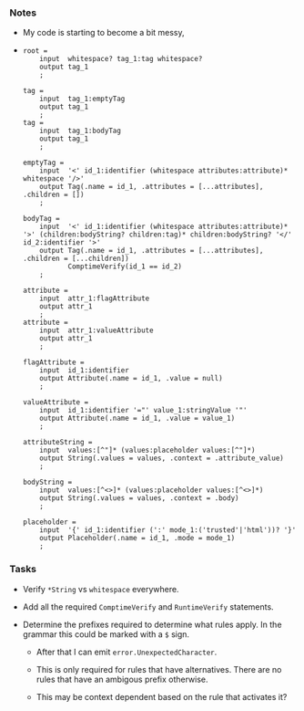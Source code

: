 ### Notes

-   My code is starting to become a bit messy,

-   ```none
    root =
        input  whitespace? tag_1:tag whitespace?
        output tag_1
        ;

    tag =
        input  tag_1:emptyTag
        output tag_1
        ;
    tag =
        input  tag_1:bodyTag
        output tag_1
        ;

    emptyTag =
        input  '<' id_1:identifier (whitespace attributes:attribute)* whitespace '/>'
        output Tag(.name = id_1, .attributes = [...attributes], .children = [])
        ;

    bodyTag =
        input  '<' id_1:identifier (whitespace attributes:attribute)* '>' (children:bodyString? children:tag)* children:bodyString? '</' id_2:identifier '>'
        output Tag(.name = id_1, .attributes = [...attributes], .children = [...children])
               ComptimeVerify(id_1 == id_2)
        ;

    attribute =
        input  attr_1:flagAttribute
        output attr_1
        ;
    attribute =
        input  attr_1:valueAttribute
        output attr_1
        ;

    flagAttribute =
        input  id_1:identifier
        output Attribute(.name = id_1, .value = null)
        ;

    valueAttribute =
        input  id_1:identifier '="' value_1:stringValue '"'
        output Attribute(.name = id_1, .value = value_1)
        ;

    attributeString =
        input  values:[^"]* (values:placeholder values:[^"]*)
        output String(.values = values, .context = .attribute_value)
        ;

    bodyString =
        input  values:[^<>]* (values:placeholder values:[^<>]*)
        output String(.values = values, .context = .body)
        ;

    placeholder =
        input  '{' id_1:identifier (':' mode_1:('trusted'|'html'))? '}'
        output Placeholder(.name = id_1, .mode = mode_1)
        ;
    ```

### Tasks

-   Verify `*String` vs `whitespace` everywhere.

-   Add all the required `ComptimeVerify` and `RuntimeVerify` statements.

-   Determine the prefixes required to determine what rules apply.
    In the grammar this could be marked with a `$` sign.

    -   After that I can emit `error.UnexpectedCharacter`.

    -   This is only required for rules that have alternatives.
        There are no rules that have an ambigous prefix otherwise.

    -   This may be context dependent based on the rule that activates it?
